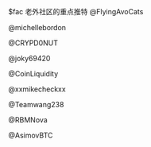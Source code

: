 $fac 老外社区的重点推特 
@FlyingAvoCats

@michellebordon

@CRYPD0NUT

@joky69420

@CoinLiquidity

@xxmikecheckxx

@Teamwang238

@RBMNova

@AsimovBTC